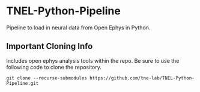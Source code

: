 # TNEL-Python-Pipeline
Pipeline to load in neural data from Open Ephys in Python. 

## Important Cloning Info
Includes open ephys analysis tools within the repo. Be sure to use the following code to clone the repository.

```
git clone --recurse-submodules https://github.com/tne-lab/TNEL-Python-Pipeline.git
```

